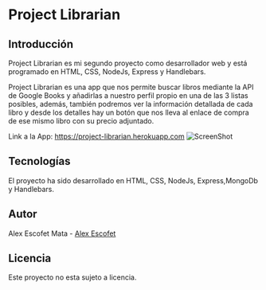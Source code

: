 # Project Librarian
## Introducción
Project Librarian es mi segundo proyecto como desarrollador web y está programado en HTML, CSS, NodeJs, Express y Handlebars.

Project Librarian es una app que nos permite buscar libros mediante la API de Google Books y añadirlas a nuestro perfil propio en una de las 3 listas posibles, además, también podremos ver la información detallada de cada libro y desde los detalles hay un botón que nos lleva al enlace de compra de ese mismo libro con su precio adjuntado.


Link a la App: https://project-librarian.herokuapp.com
![ScreenShot](https://ibb.co/8rqxhFF)

## Tecnologías
El proyecto ha sido desarrollado en HTML, CSS, NodeJs, Express,MongoDb y Handlebars.

## Autor
Alex Escofet Mata - [Alex Escofet](https://www.linkedin.com/in/alex-escofet-a08200157/)
## Licencia
Este proyecto no esta sujeto a licencia.
